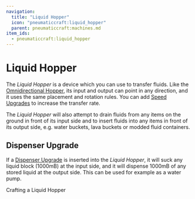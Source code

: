 ```yaml
---
navigation:
  title: "Liquid Hopper"
  icon: "pneumaticcraft:liquid_hopper"
  parent: pneumaticcraft:machines.md
item_ids:
  - pneumaticcraft:liquid_hopper
---
```


# Liquid Hopper

The *Liquid Hopper* is a device which you can use to transfer fluids. Like the [Omnidirectional Hopper](./omnidirectional_hopper.md), its input and output can point in any direction, and it uses the same placement and rotation rules. You can add [Speed Upgrades](../base_concepts/upgrades.md#speed) to increase the transfer rate.

<ItemImage id="pneumaticcraft:liquid_hopper" />

The *Liquid Hopper* will also attempt to drain fluids from any items on the ground in front of its <Color id="blue">input</Color> side and to insert fluids into any items in front of its <Color id="gold">output</Color> side, e.g. water buckets, lava buckets or modded fluid containers.

## Dispenser Upgrade

If a [Dispenser Upgrade](../base_concepts/upgrades.md#dispenser) is inserted into the *Liquid Hopper*, it will suck any liquid block (1000mB) at the <Color id="blue">input</Color> side, and it will dispense 1000mB of any stored liquid at the <Color id="gold">output</Color> side. This can be used for example as a water pump.

Crafting a Liquid Hopper

<Recipe id="pneumaticcraft:liquid_hopper" />


